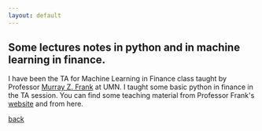 ```yaml
---
layout: default
---
```


## Some lectures notes in python and in machine learning in finance.

I have been the TA for Machine Learning in Finance class taught by Professor [Murray Z. Frank](https://mzfrank.github.io/myweb/) at UMN. I taught some basic python in finance in the TA session. You can find some teaching material from Professor Frank's [website](https://mzfrank.github.io/myweb/) and from here. 

[back](./)
